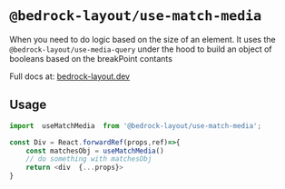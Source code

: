 # `@bedrock-layout/use-match-media`

When you need to do logic based on the size of an element. It uses the `@bedrock-layout/use-media-query` under the hood to build an object of booleans based on the breakPoint contants

Full docs at: [bedrock-layout.dev](https://bedrock-layout.dev/)

## Usage

```javascript
import  useMatchMedia  from '@bedrock-layout/use-match-media';

const Div = React.forwardRef(props,ref)=>{
    const matchesObj = useMatchMedia()
    // do something with matchesObj
    return <div  {...props}>
}
```
